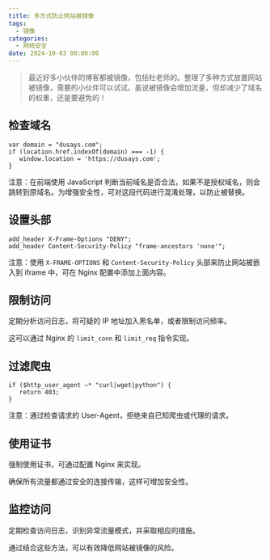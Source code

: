 ```yaml
---
title: 多方式防止网站被镜像
tags:
  - 镜像
categories:
  - 网络安全
date: 2024-10-03 00:00:00
---
```


> 最近好多小伙伴的博客都被镜像，包括杜老师的。整理了多种方式放置网站被镜像，需要的小伙伴可以试试。虽说被镜像会增加流量，但却减少了域名的权重，还是要避免的！

<!-- more -->

## 检查域名

```
var domain = "dusays.com";
if (location.href.indexOf(domain) === -1) {
   window.location = 'https://dusays.com';
}
```

注意：在前端使用 JavaScript 判断当前域名是否合法，如果不是授权域名，则会跳转到原域名。为增强安全性，可对这段代码进行混淆处理，以防止被替换。

## 设置头部

```
add_header X-Frame-Options "DENY";
add_header Content-Security-Policy "frame-ancestors 'none'";
```

注意：使用 `X-FRAME-OPTIONS` 和 `Content-Security-Policy` 头部来防止网站被嵌入到 iframe 中，可在 Nginx 配置中添加上面内容。

## 限制访问

定期分析访问日志，将可疑的 IP 地址加入黑名单，或者限制访问频率。

这可以通过 Nginx 的 `limit_conn` 和 `limit_req` 指令实现。

## 过滤爬虫

```
if ($http_user_agent ~* "curl|wget|python") {
   return 403;
}
```

注意：通过检查请求的 User-Agent，拒绝来自已知爬虫或代理的请求。

## 使用证书

强制使用证书，可通过配置 Nginx 来实现。

确保所有流量都通过安全的连接传输，这样可增加安全性。

## 监控访问

定期检查访问日志，识别异常流量模式，并采取相应的措施。

通过结合这些方法，可以有效降低网站被镜像的风险。